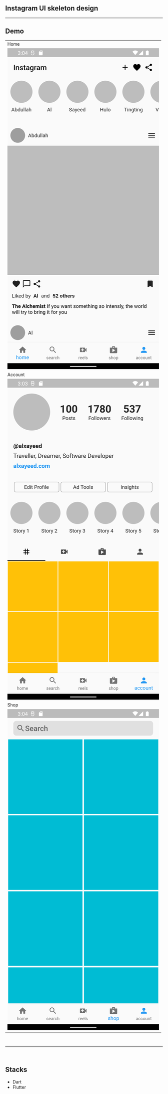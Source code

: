 # <Practice Flutter UI>

## Instagram UI skeleton design

<hr>

## Demo

<table>
  <tr>
    <td>Home</td>
  </tr>
  <tr>
    <td><img src="ss/home.png" width="100%" height="70%" /></td>
  </tr>

   <tr>
    <td>Account</td>
  </tr>
  <tr>
    <td><img src="ss/account.png" width="100%" height="70%" /></td>
  </tr>

  <tr>
    <td>Shop</td>
  </tr>
  <tr>
    <td><img src="ss/shop.png" width="100%" height="70%" /></td>
  </tr>
   
 </table>
<br/><hr><br/>


## Stacks

- Dart
- Flutter

